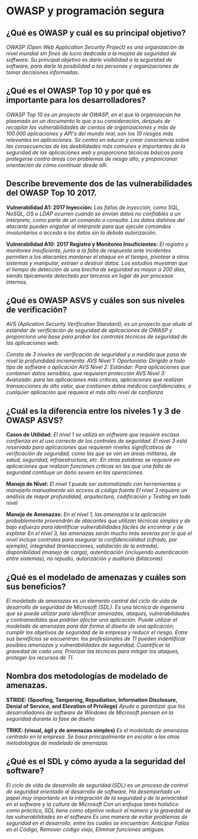 # OWASP y programación segura

## ¿Qué es OWASP y cuál es su principal objetivo?
*OWASP (Open Web Application Security Project) es una organización de nivel mundial sin fines de lucro dedicada a la mejora de seguridad de software. Su principal objetivo es darle visibilidad a la seguridad de software, para darle la posibilidad a las personas y organizaciones de tomar decisiones informadas.*

## ¿Qué es el OWASP Top 10 y por qué es importante para los desarrolladores?
*OWASP Top 10 es un proyecto de OWASP, en el que la organización ha plasmado en un documento lo que a su consideración, después de recopilar las vulnerabilidades de cientos de organizaciones y más de 100.000 aplicaciones y API's del mundo real, son los 10 riesgos más relevantes en aplicaciones. Se centra en educar y crear consciencia sobre las consecuencias de las deebilidades más comunes e importantes de la seguridad de las aplicaciones web y proporciona técnicas básicas para protegerse contra áreas con problemas de riesgo alto, y proporcionar orientación de cómo continuar desde allí.*

## Describe brevemente dos de las vulnerabilidades del OWASP Top 10 2017. 
**Vulnerabilidad A1: 2017 Inyección:**
*Las fallas de inyección, como SQL, NoSQL, OS o LDAP ocurren cuando se envían datos no confiables a un intérprete, como parte de un comando o consulta. Los datos dañinos del atacante pueden engañar al intérprete para que ejecute comandos involuntarios o acceda a los datos sin la debida autorización.*

**Vulnerabilidad A10: 2017 Registro y Monitoreo Insuficientes:**
*El registro y monitoreo insuficiente, junto a la falta de respuesta ante incidentes permiten a los atacantes mantener el ataque en el tiempo, pivotear a otros sistemas y manipular, extraer o destruir datos. Los estudios muestran que el tiempo de detección de una brecha de seguridad es mayor a 200 días, siendo típicamente detectado por terceros en lugar de por procesos internos.*

## ¿Qué es OWASP ASVS y cuáles son sus niveles de verificación? 
*AVS (Aplication Security Verification Standard), es un proyecto que alude al estándar de verificación de seguridad de aplicaciones de OWASP y proporciona una base para probar los controles técnicos de seguridad de las aplicaciones web.*

*Consta de 3 niveles de verificación de seguridad y a medida que pasa de nivel la profundidad incrementa:*
*AVS Nivel 1: Oportunista: Dirigido a todo tipo de software o aplicación*
*AVS Nivel 2: Estándar: Para aplicaciones que contienen datos sensibles, que requieren protección*
*AVS Nivel 3: Avanzado:  para las aplicaciones más críticas, aplicaciones que realizan transacciones de alto valor, que contienen datos médicos confidenciales, o cualquier aplicación que requiera el más alto nivel de confianza*

## ¿Cuál es la diferencia entre los niveles 1 y 3 de OWASP ASVS? 
**Casos de Utilidad:**
*El nivel 1 se utiliza en software que requiere escasa confienza en el uso correcto de los controles de seguridad.*
*El nivel 3 está reservado para aplicaciones que requieren niveles significativos de verificación de seguridad, como las que se ven en áreas militares, de salud, seguridad, infraestructura, etc. En otras palabras se requiere en aplicaciones que realizan funciones críticas en las que una falla de seguridad contituye un daño severo en las operaciones.*

**Manejo de Nivel:**
*El nivel 1 puede ser automatizado con herramientas o manejarlo manualmente sin acceso al código fuente*
*El nivel 3 requiere un análisis de mayor profundidad, arquitectura, codificación y Testing en todo nivel*

**Manejo de Amenazas:**
*En el nivel 1, las amenazas a la aplicación probablemente provendrán de atacantes que utilizan técnicas simples y de bajo esfuerzo para identificar vulnerabilidades fáciles de encontrar y de explotar*
*En el nivel 3, las amenazas serán mucho más severas por lo que el nivel incluye controles para asegurar la confidencialidad (cifrado, por ejemplo), integridad (transacciones, validación de la entrada), disponibilidad (manejo de carga), autenticación (incluyendo autenticación entre sistemas), no repudio, autorización y auditoría (bitácoras)*

## ¿Qué es el modelado de amenazas y cuáles son sus beneficios? 
*El modelado de amenazas es un elemento central del ciclo de vida de desarrollo de seguridad de Microsoft (SDL). Es una técnica de ingeniería que se puede utilizar para identificar amenazas, ataques, vulnerabilidades y contramedidas que podrían afectar una aplicación. Puede utilizar el modelado de amenazas para dar forma al diseño de una aplicación, cumplir los objetivos de seguridad de la empresa y reducir el riesgo.*
*Entre sus beneficios se encuentran: los profesionales de TI pueden indentificar posibles amenazas y vulnerabilidades de seguridad, Cuantificar la gravedad de cada una, Priorizar las técnicas para mitigar los ataques, proteger los recursos de TI.*

## Nombra dos metodologías de modelado de amenazas.
**STRIDE: (Spoofing, Tampering, Repudiation, Information Disclosure, Denial of Service, and Elevation of Privilege)**
*Ayuda a garantizar que los desarrolladores de software de Windows de Microsoft piensen en la seguridad durante la fase de diseño*

**TRIKE: (visual, ágil y de amenazas simples)**
*Es el modelado de amenazas centrado en la empresa. Se basa principalmente en escalar a las otras metodologías de modelado de amenazas*

## ¿Qué es el SDL y cómo ayuda a la seguridad del software?
*El ciclo de vida de desarrollo de seguridad (SDL) es un proceso de control de seguridad orientado al desarrollo de software. Ha desempeñado un papel muy importante en la integración de la seguridad y de la privacidad en el software y la cultura de Microsoft*
*Con un enfoque tanto holístico como práctico, SDL tiene como objetivo reducir el número y la gravedad de las vulnerabilidades en el software.Es una manera de evitar problemas de seguridad en el desarrollo, entre los cuales se encuentran: Anticipar Fallas en el Código, Remover código viejo, Eliminar funciones antiguas.*

